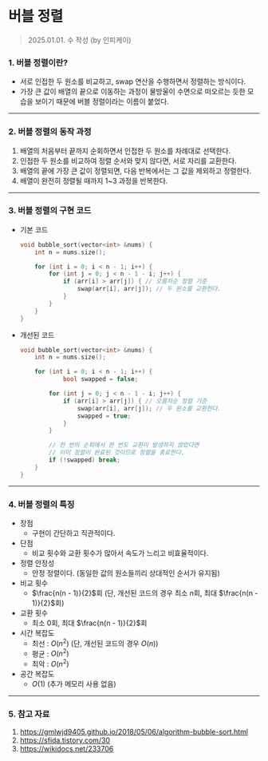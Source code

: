 # 버블 정렬

> 2025.01.01. 수 작성 (by 인피케이)

### 1. 버블 정렬이란?

- 서로 인접한 두 원소를 비교하고, swap 연산을 수행하면서 정렬하는 방식이다.
- 가장 큰 값이 배열의 끝으로 이동하는 과정이 물방울이 수면으로 떠오르는 듯한 모습을 보이기 때문에 버블 정렬이라는 이름이 붙었다.

---

### 2. 버블 정렬의 동작 과정

1. 배열의 처음부터 끝까지 순회하면서 인접한 두 원소를 차례대로 선택한다.
2. 인접한 두 원소를 비교하여 정렬 순서와 맞지 않다면, 서로 자리를 교환한다.
3. 배열의 끝에 가장 큰 값이 정렬되면, 다음 반복에서는 그 값을 제외하고 정렬한다.
4. 배열이 완전히 정렬될 때까지 1~3 과정을 반복한다.

---

### 3. 버블 정렬의 구현 코드

- 기본 코드

    ```cpp
    void bubble_sort(vector<int> &nums) {
        int n = nums.size();
    
        for (int i = 0; i < n - 1; i++) {
            for (int j = 0; j < n - 1 - i; j++) {
                if (arr[i] > arr[j]) { // 오름차순 정렬 기준
                    swap(arr[i], arr[j]); // 두 원소를 교환한다.
                }
            }
        }
    }
    ```

- 개선된 코드

    ```cpp
    void bubble_sort(vector<int> &nums) {
        int n = nums.size();
    
        for (int i = 0; i < n - 1; i++) {
    		    bool swapped = false;
    
            for (int j = 0; j < n - 1 - i; j++) {
                if (arr[i] > arr[j]) { // 오름차순 정렬 기준
                    swap(arr[i], arr[j]); // 두 원소를 교환한다.
                    swapped = true;
                }
            }
    
            // 한 번의 순회에서 한 번도 교환이 발생하지 않았다면
            // 이미 정렬이 완료된 것이므로 정렬을 종료한다.
            if (!swapped) break;
        }
    }
    ```

---

### 4. 버블 정렬의 특징

- 장점
    - 구현이 간단하고 직관적이다.
- 단점
    - 비교 횟수와 교환 횟수가 많아서 속도가 느리고 비효율적이다.
- 정렬 안정성
    - 안정 정렬이다. (동일한 값의 원소들끼리 상대적인 순서가 유지됨)
- 비교 횟수
    - $\frac{n(n - 1)}{2}$회 (단, 개선된 코드의 경우 최소 $n$회, 최대 $\frac{n(n - 1)}{2}$회)
- 교환 횟수
    - 최소 $0$회, 최대 $\frac{n(n - 1)}{2}$회
- 시간 복잡도
    - 최선 : $O(n^2)$ (단, 개선된 코드의 경우 $O(n)$)
    - 평균 : $O(n^2)$
    - 최악 : $O(n^2)$
- 공간 복잡도
    - $O(1)$ (추가 메모리 사용 없음)

---

### 5. 참고 자료

1. https://gmlwjd9405.github.io/2018/05/06/algorithm-bubble-sort.html 
2. https://sfida.tistory.com/30 
3. https://wikidocs.net/233706
